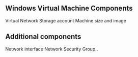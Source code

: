 ## Windows Virtual Machine Components

Virtual Network
Storage account
Machine size and image

## Additional components

Network interface
Network Security Group..